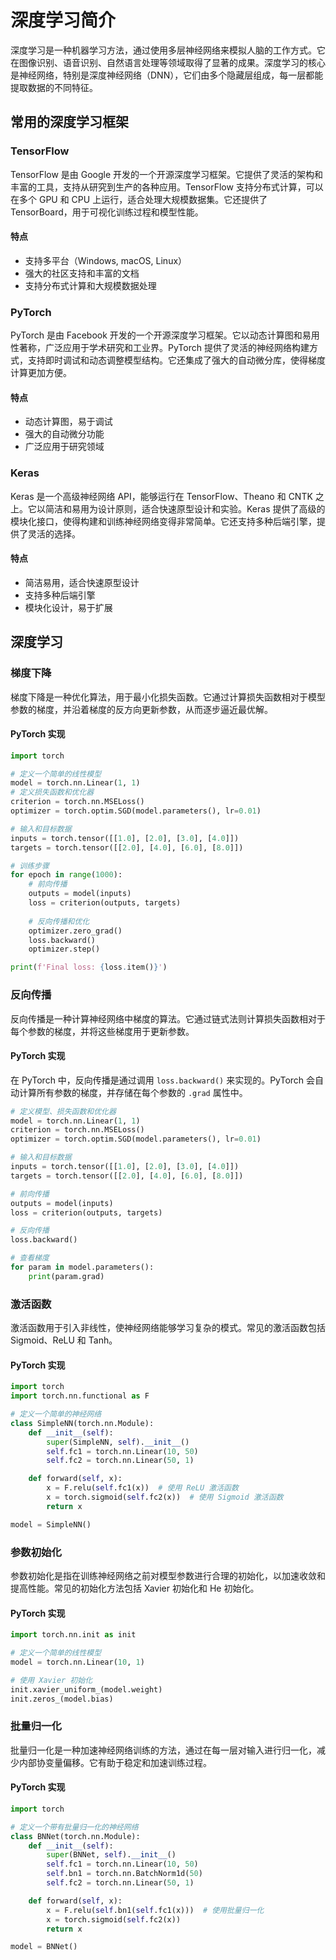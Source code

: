 # 深度学习简介

深度学习是一种机器学习方法，通过使用多层神经网络来模拟人脑的工作方式。它在图像识别、语音识别、自然语言处理等领域取得了显著的成果。深度学习的核心是神经网络，特别是深度神经网络（DNN），它们由多个隐藏层组成，每一层都能提取数据的不同特征。

## 常用的深度学习框架

### TensorFlow

TensorFlow 是由 Google 开发的一个开源深度学习框架。它提供了灵活的架构和丰富的工具，支持从研究到生产的各种应用。TensorFlow 支持分布式计算，可以在多个 GPU 和 CPU 上运行，适合处理大规模数据集。它还提供了 TensorBoard，用于可视化训练过程和模型性能。

#### 特点

- 支持多平台（Windows, macOS, Linux）
- 强大的社区支持和丰富的文档
- 支持分布式计算和大规模数据处理

### PyTorch

PyTorch 是由 Facebook 开发的一个开源深度学习框架。它以动态计算图和易用性著称，广泛应用于学术研究和工业界。PyTorch 提供了灵活的神经网络构建方式，支持即时调试和动态调整模型结构。它还集成了强大的自动微分库，使得梯度计算更加方便。

#### 特点

- 动态计算图，易于调试
- 强大的自动微分功能
- 广泛应用于研究领域

### Keras

Keras 是一个高级神经网络 API，能够运行在 TensorFlow、Theano 和 CNTK 之上。它以简洁和易用为设计原则，适合快速原型设计和实验。Keras 提供了高级的模块化接口，使得构建和训练神经网络变得非常简单。它还支持多种后端引擎，提供了灵活的选择。

#### 特点

- 简洁易用，适合快速原型设计
- 支持多种后端引擎
- 模块化设计，易于扩展

## 深度学习

### 梯度下降

梯度下降是一种优化算法，用于最小化损失函数。它通过计算损失函数相对于模型参数的梯度，并沿着梯度的反方向更新参数，从而逐步逼近最优解。

#### PyTorch 实现

```python
import torch

# 定义一个简单的线性模型
model = torch.nn.Linear(1, 1)
# 定义损失函数和优化器
criterion = torch.nn.MSELoss()
optimizer = torch.optim.SGD(model.parameters(), lr=0.01)

# 输入和目标数据
inputs = torch.tensor([[1.0], [2.0], [3.0], [4.0]])
targets = torch.tensor([[2.0], [4.0], [6.0], [8.0]])

# 训练步骤
for epoch in range(1000):
    # 前向传播
    outputs = model(inputs)
    loss = criterion(outputs, targets)
  
    # 反向传播和优化
    optimizer.zero_grad()
    loss.backward()
    optimizer.step()

print(f'Final loss: {loss.item()}')
```

### 反向传播

反向传播是一种计算神经网络中梯度的算法。它通过链式法则计算损失函数相对于每个参数的梯度，并将这些梯度用于更新参数。

#### PyTorch 实现

在 PyTorch 中，反向传播是通过调用 `loss.backward()` 来实现的。PyTorch 会自动计算所有参数的梯度，并存储在每个参数的 `.grad` 属性中。

```python
# 定义模型、损失函数和优化器
model = torch.nn.Linear(1, 1)
criterion = torch.nn.MSELoss()
optimizer = torch.optim.SGD(model.parameters(), lr=0.01)

# 输入和目标数据
inputs = torch.tensor([[1.0], [2.0], [3.0], [4.0]])
targets = torch.tensor([[2.0], [4.0], [6.0], [8.0]])

# 前向传播
outputs = model(inputs)
loss = criterion(outputs, targets)

# 反向传播
loss.backward()

# 查看梯度
for param in model.parameters():
    print(param.grad)
```

### 激活函数

激活函数用于引入非线性，使神经网络能够学习复杂的模式。常见的激活函数包括 Sigmoid、ReLU 和 Tanh。

#### PyTorch 实现

```python
import torch
import torch.nn.functional as F

# 定义一个简单的神经网络
class SimpleNN(torch.nn.Module):
    def __init__(self):
        super(SimpleNN, self).__init__()
        self.fc1 = torch.nn.Linear(10, 50)
        self.fc2 = torch.nn.Linear(50, 1)

    def forward(self, x):
        x = F.relu(self.fc1(x))  # 使用 ReLU 激活函数
        x = torch.sigmoid(self.fc2(x))  # 使用 Sigmoid 激活函数
        return x

model = SimpleNN()
```

### 参数初始化

参数初始化是指在训练神经网络之前对模型参数进行合理的初始化，以加速收敛和提高性能。常见的初始化方法包括 Xavier 初始化和 He 初始化。

#### PyTorch 实现

```python
import torch.nn.init as init

# 定义一个简单的线性模型
model = torch.nn.Linear(10, 1)

# 使用 Xavier 初始化
init.xavier_uniform_(model.weight)
init.zeros_(model.bias)
```

### 批量归一化

批量归一化是一种加速神经网络训练的方法，通过在每一层对输入进行归一化，减少内部协变量偏移。它有助于稳定和加速训练过程。

#### PyTorch 实现

```python
import torch

# 定义一个带有批量归一化的神经网络
class BNNet(torch.nn.Module):
    def __init__(self):
        super(BNNet, self).__init__()
        self.fc1 = torch.nn.Linear(10, 50)
        self.bn1 = torch.nn.BatchNorm1d(50)
        self.fc2 = torch.nn.Linear(50, 1)

    def forward(self, x):
        x = F.relu(self.bn1(self.fc1(x)))  # 使用批量归一化
        x = torch.sigmoid(self.fc2(x))
        return x

model = BNNet()
```

